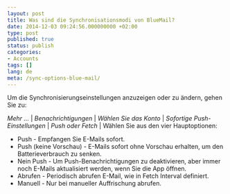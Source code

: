 ```yaml
---
layout: post
title: Was sind die Synchronisationsmodi von BlueMail?
date: 2014-12-03 09:24:56.000000000 +02:00
type: post
published: true
status: publish
categories:
- Accounts
tags: []
lang: de
meta: /sync-options-blue-mail/
---
```


Um die Synchronisierungseinstellungen anzuzeigen oder zu ändern, gehen Sie zu:

*Mehr ...* \| *Benachrichtigungen* \| *Wählen Sie das Konto* \| *Sofortige Push-Einstellungen* \| *Push oder Fetch* \| Wählen Sie aus den vier Hauptoptionen:

* Push - Empfangen Sie E-Mails sofort.
* Push (keine Vorschau) - E-Mails sofort ohne Vorschau erhalten, um den Batterieverbrauch zu senken.
* Nein Push - Um Push-Benachrichtigungen zu deaktivieren, aber immer noch E-Mails aktualisiert werden, wenn Sie die App öffnen.
* Abrufen - Periodisch abrufen E-Mail, wie in Fetch Interval definiert.
* Manuell - Nur bei manueller Auffrischung abrufen.

